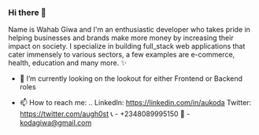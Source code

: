 ### Hi there 👋

Name is Wahab Giwa and I'm an enthusiastic developer who takes pride in helping businesses and brands make more money by increasing their impact on society. I specialize in building full_stack web applications that cater immensely to various sectors, a few examples are e-commerce, health, education and many more. ✨

- 🔭 I’m currently looking on the lookout for either Frontend or Backend roles


- 📫 How to reach me: ..
LinkedIn: https://linkedin.com/in/aukoda
Twitter: https://twitter.com/augh0st
📞 - +2348089995150
📧 - kodagiwa@gmail.com

<!--
**auleki/auleki** is a ✨ _special_ ✨ repository because its `README.md` (this file) appears on your GitHub profile.

Here are some ideas to get you started:


- 🌱 I’m currently learning ...
- 👯 I’m looking to collaborate on ...
- 🤔 I’m looking for help with ...
- 💬 Ask me about ...

- 😄 Pronouns: ...
- ⚡ Fun fact: ...
-->
